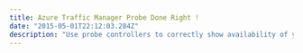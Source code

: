 ```yaml
---
title: Azure Traffic Manager Probe Done Right !
date: "2015-05-01T22:12:03.284Z"
description: "Use probe controllers to correctly show availability of your service"
---
```

